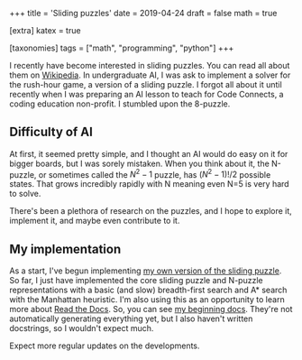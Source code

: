 +++
title = 'Sliding puzzles'
date = 2019-04-24
draft = false
math = true

[extra]
katex = true

[taxonomies]
tags = ["math", "programming", "python"]
+++

I recently have become interested in sliding puzzles. You can read all about them
on [Wikipedia](https://en.wikipedia.org/wiki/Sliding_puzzle). In undergraduate AI,
I was ask to implement a solver for the rush-hour game, a version of a sliding puzzle.
I forgot all about it until recently when I was preparing an AI lesson to teach for
Code Connects, a coding education non-profit. I stumbled upon the 8-puzzle.

## Difficulty of AI

At first, it seemed pretty simple, and I thought an AI would do easy on it for
bigger boards, but I was sorely mistaken. When you think about it, the N-puzzle, or sometimes
called the $N^2-1$ puzzle, has $(N^2 -1)!/2$ possible states. That grows
incredibly rapidly with N meaning even N=5 is very hard to solve.

There's been a plethora of research on the puzzles, and I hope to explore it, implement it, and
maybe even contribute to it.

## My implementation

As a start, I've begun implementing [my own version of the sliding puzzle](https://github.com/jmbhughes/slidingpuzzle).
So far, I just have implemented the core sliding puzzle and N-puzzle representations with a basic (and slow)
breadth-first search and A* search with the Manhattan heuristic. I'm also using this
as an opportunity to learn more about [Read the Docs](https://readthedocs.org/).
So, you can see [my beginning docs](https://slidingpuzzle.readthedocs.io/en/latest/index.html).
They're not automatically generating everything yet, but I also haven't written docstrings, so I wouldn't expect much.

Expect more regular updates on the developments.
